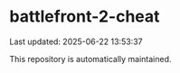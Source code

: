 # battlefront-2-cheat

Last updated: 2025-06-22 13:53:37

This repository is automatically maintained.
